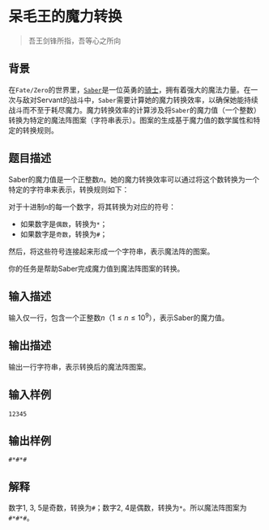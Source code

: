 # 呆毛王的魔力转换

> 吾王剑锋所指，吾等心之所向

## 背景

在```Fate/Zero```的世界里，[```Saber```](https://www.fate-zero.jp/characters/img/modal/modal_02.png)是一位英勇的[骑士](https://cdn.letmefly.xyz/audio/ACG/Fate/Zero/Saber_anata_ga__watashi_no_master_ka.mp3)，拥有着强大的魔法力量。在一次与敌对Servant的战斗中，```Saber```需要计算她的魔力转换效率，以确保她能持续战斗而不至于耗尽魔力。魔力转换效率的计算涉及将```Saber```的魔力值（一个整数）转换为特定的魔法阵图案（字符串表示）。图案的生成基于魔力值的数学属性和特定的转换规则。


## 题目描述

Saber的魔力值是一个正整数$n$。她的魔力转换效率可以通过将这个数转换为一个特定的字符串来表示，转换规则如下：

对于十进制$n$的每一个数字，将其转换为对应的符号：

+ 如果数字是```偶数```，转换为```*```；
+ 如果数字是```奇数```，转换为```#```；

然后，将这些符号连接起来形成一个字符串，表示魔法阵的图案。

你的任务是帮助Saber完成魔力值到魔法阵图案的转换。

## 输入描述

输入仅一行，包含一个正整数$n$（$1 \leq n \leq 10^9$），表示Saber的魔力值。

## 输出描述

输出一行字符串，表示转换后的魔法阵图案。

## 输入样例

```
12345
```

## 输出样例

```
#*#*#
```

## 解释

数字1, 3, 5是奇数，转换为```#```；数字2, 4是偶数，转换为```*```。所以魔法阵图案为```#*#*#```。

